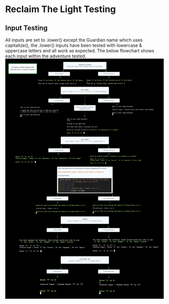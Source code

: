 # **Reclaim The Light Testing**

## **Input Testing**
All inputs are set to .lower() except the Guardian name which uses capitalize(), the .lower() inputs have been tested with lowercase & uppercase letters and all work as expected. The below flowchart shows each input within the adventure tested. 
![Flowchart](/docs/flowchart/testing_flowchart.webp)
